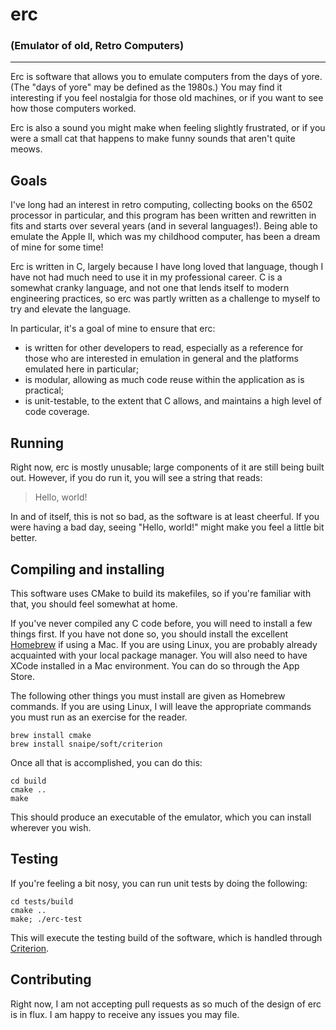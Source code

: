 # erc
### (Emulator of old, Retro Computers)

---

Erc is software that allows you to emulate computers from the days of yore. (The "days of yore" may be defined as the 1980s.) You may find it interesting if you feel nostalgia for those old machines, or if you want to see how those computers worked. 

Erc is also a sound you might make when feeling slightly frustrated, or if you were a small cat that happens to make funny sounds that aren't quite meows.

## Goals

I've long had an interest in retro computing, collecting books on the 6502 processor in particular, and this program has been written and rewritten in fits and starts over several years (and in several languages!). Being able to emulate the Apple II, which was my childhood computer, has been a dream of mine for some time!

Erc is written in C, largely because I have long loved that language, though I have not had much need to use it in my professional career. C is a somewhat cranky language, and not one that lends itself to modern engineering practices, so erc was partly written as a challenge to myself to try and elevate the language.

In particular, it's a goal of mine to ensure that erc:

* is written for other developers to read, especially as a reference for those who are interested in emulation in general and the platforms emulated here in particular;
* is modular, allowing as much code reuse within the application as is practical;
* is unit-testable, to the extent that C allows, and maintains a high level of code coverage.

## Running

Right now, erc is mostly unusable; large components of it are still being built out. However, if you do run it, you will see a string that reads:

> Hello, world!

In and of itself, this is not so bad, as the software is at least cheerful. If you were having a bad day, seeing "Hello, world!" might make you feel a little bit better.

## Compiling and installing

This software uses CMake to build its makefiles, so if you're familiar with that, you should feel somewhat at home.

If you've never compiled any C code before, you will need to install a few things first. If you have not done so, you should install the excellent [Homebrew](https://brew.sh/) if using a Mac. If you are using Linux, you are probably already acquainted with your local package manager. You will also need to have XCode installed in a Mac environment. You can do so through the App Store.

The following other things you must install are given as Homebrew commands. If you are using Linux, I will leave the appropriate commands you must run as an exercise for the reader.

```
brew install cmake
brew install snaipe/soft/criterion
```

Once all that is accomplished, you can do this:

```
cd build
cmake ..
make
```

This should produce an executable of the emulator, which you can install wherever you wish.

## Testing

If you're feeling a bit nosy, you can run unit tests by doing the following:

```
cd tests/build
cmake ..
make; ./erc-test
```

This will execute the testing build of the software, which is handled through [Criterion](https://github.com/Snaipe/Criterion).

## Contributing

Right now, I am not accepting pull requests as so much of the design of erc is in flux. I am happy to receive any issues you may file.
